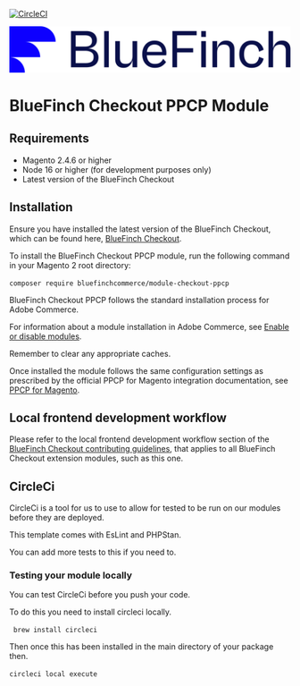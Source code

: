 [![CircleCI](https://dl.circleci.com/status-badge/img/gh/BlueFinchCommerce/module-checkout-ppcp/tree/develop.svg?style=svg)](https://dl.circleci.com/status-badge/redirect/gh/BlueFinchCommerce/module-checkout-ppcp/tree/develop)

![Checkout Powered by BlueFinch](./assets/logo.svg)

# BlueFinch Checkout PPCP Module

## Requirements

- Magento 2.4.6 or higher
- Node 16 or higher (for development purposes only)
- Latest version of the BlueFinch Checkout

## Installation

Ensure you have installed the latest version of the BlueFinch Checkout, which can be found here, [BlueFinch Checkout](https://github.com/bluefinchcommerce/module-checkout).

To install the BlueFinch Checkout PPCP module, run the following command in your Magento 2 root directory:

``` composer require bluefinchcommerce/module-checkout-ppcp ```

BlueFinch Checkout PPCP follows the standard installation process for Adobe Commerce.

For information about a module installation in Adobe Commerce, see [Enable or disable modules](https://experienceleague.adobe.com/en/docs/commerce-operations/installation-guide/tutorials/manage-modules).

Remember to clear any appropriate caches.

Once installed the module follows the same configuration settings as prescribed by the official PPCP for Magento integration documentation, see [PPCP for Magento](https://commercemarketplace.adobe.com/media/catalog/product/paypal-module-ppcp-1-0-0-ece/user_guides.pdf?1732699597).

## Local frontend development workflow

Please refer to the local frontend development workflow section of the [BlueFinch Checkout contributing guidelines](https://github.com/BlueFinchCommerce/module-checkout/blob/main/.github/CONTRIBUTING.md), that applies to all BlueFinch Checkout extension modules, such as this one.

## CircleCi

CircleCi is a tool for us to use to allow for tested to be run on our modules before they are deployed.

This template comes with EsLint and PHPStan.

You can add more tests to this if you need to.


### Testing your module locally

You can test CircleCi before you push your code.

To do this you need to install circleci locally.

``` brew install circleci```

Then once this has been installed in the main directory of your package then.

```circleci local execute```
